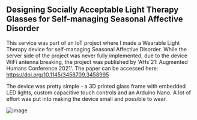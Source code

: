 ## Designing Socially Acceptable Light Therapy Glasses for Self-managing Seasonal Affective Disorder
This service was part of an IoT project where I made a Wearable Light Therapy device for self-managing Seasonal Affective Disorder. While the server side of the project was never fully implemented, due to the device WiFi antenna breaking, the project was published by 'AHs'21: Augmented Humans Conference 2021'. The paper can be accessed here: https://doi.org/10.1145/3458709.3458995

The device was pretty simple - a 3D printed glass frame with embedded LED lights, custom capacitive touch controls and an Arduino Nano. A lot of effort was put into making the device small and possible to wear. 

![image](https://user-images.githubusercontent.com/15377936/147261513-1981abcf-4dd1-462f-b45a-468f3cf2b916.png)
